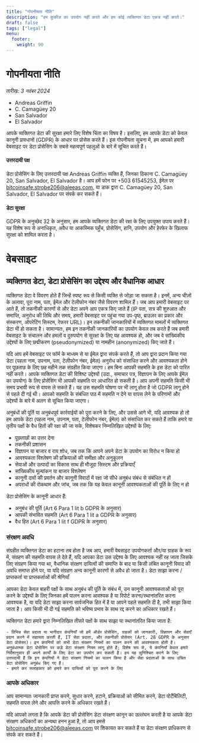 ```yaml
---
title: "गोपनीयता नीति"
description: "हम कुकीज़ का उपयोग नहीं करते और हम कोई व्यक्तिगत डेटा एकत्र नहीं करते।"
draft: false
tags: ["legal"]
menu:
  footer:
    weight: 90
---
```


# गोपनीयता नीति
तारीख: *3 नवंबर 2024*


- Andreas Griffin
- C. Camagüey 20
- San Salvador
- El Salvador

आपके व्यक्तिगत डेटा की सुरक्षा हमारे लिए विशेष चिंता का विषय है। इसलिए, हम आपके डेटा को केवल कानूनी प्रावधानों (GDPR) के आधार पर प्रोसेस करते हैं। इस गोपनीयता सूचना में, हम आपको हमारी वेबसाइट पर डेटा प्रोसेसिंग के सबसे महत्वपूर्ण पहलुओं के बारे में सूचित करते हैं।

#### उत्तरदायी पक्ष

डेटा प्रोसेसिंग के लिए उत्तरदायी पक्ष Andreas Griffin व्यक्ति हैं, जिनका ठिकाना C. Camagüey 20, San Salvador, El Salvador है। आप हमें फोन पर +503 61545253, ईमेल पर bitcoinsafe.strobe206@aleeas.com, या डाक द्वारा C. Camagüey 20, San Salvador, El Salvador पर संपर्क कर सकते हैं।
#### डेटा सुरक्षा

GDPR के अनुच्छेद 32 के अनुसार, हम आपके व्यक्तिगत डेटा की रक्षा के लिए उपयुक्त उपाय करते हैं। यह विशेष रूप से अनाधिकृत, अवैध या आकस्मिक पहुँच, प्रोसेसिंग, हानि, उपयोग और हेरफेर के खिलाफ सुरक्षा को शामिल करता है।
# वेबसाइट

## व्यक्तिगत डेटा, डेटा प्रोसेसिंग का उद्देश्य और वैधानिक आधार

व्यक्तिगत डेटा वे विवरण होते हैं जिन्हें स्पष्ट रूप से किसी व्यक्ति से जोड़ा जा सकता है। इनमें, अन्य चीज़ों के अलावा, पूरा नाम, पता, ईमेल और टेलीफोन नंबर जैसे विवरण शामिल हैं। जब आप हमारी वेबसाइट पर आते हैं, तो तकनीकी कारणों से और डेटा अपने आप एकत्र किए जाते हैं (IP पता, सत्र की शुरुआत और समाप्ति, अनुरोध की तिथि और समय, हमारी वेबसाइट पर पहुंचा गया उप-पृष्ठ, ब्राउज़र का प्रकार और संस्करण, ऑपरेटिंग सिस्टम, रेफरर URL)। इन तकनीकी जानकारियों में व्यक्तिगत मामलों में व्यक्तिगत डेटा भी हो सकता है। सामान्यतः, हम इन तकनीकी जानकारियों का उपयोग केवल तब करते हैं जब हमारी वेबसाइट के संचालन और हमलों व दुरुपयोग से सुरक्षा के लिए यह आवश्यक हो, और जब वे सांख्यिकीय उद्देश्यों के लिए छद्मीकरण (pseudonymized) या नामहीन (anonymized) किए जाते हैं।

यदि आप हमें वेबसाइट पर फॉर्म के माध्यम से या ईमेल द्वारा संपर्क करते हैं, तो आप द्वारा प्रदान किया गया डेटा (पहला नाम, उपनाम, पता, टेलीफोन नंबर, ईमेल) अनुरोध को संसाधित करने और आवश्यकता होने पर पूछताछ के लिए छह महीने तक संग्रहीत किया जाएगा। हम बिना आपकी सहमति के इस डेटा को पारित नहीं करते। आपके व्यक्तिगत डेटा की विशिष्ट उद्देश्यों (उदा., समाचार पत्र, विज्ञापन के लिए आपके ईमेल का उपयोग) के लिए प्रोसेसिंग भी आपकी सहमति पर आधारित हो सकती है। आप अपनी सहमति किसी भी समय प्रभावी रूप से वापस ले सकते हैं। यह उस सहमति घोषणा पर भी लागू होता है जो GDPR लागू होने से पहले दी गई थी। आपको सहमति के संबंधित पाठ में सहमति न देने या वापस लेने के परिणामों और उद्देश्यों के बारे में अलग से सूचित किया जाएगा।

अनुबंधों की पूर्ति या अनुबंधपूर्व कार्रवाईयों को पूरा करने के लिए, और उससे आगे भी, यदि आवश्यक हो तो हम आपके डेटा (पहला नाम, उपनाम, पता, टेलीफोन नंबर, ईमेल) को संसाधित कर सकते हैं ताकि हमारे या तृतीय पक्षों के वैध हितों की रक्षा की जा सके, विशेषकर निम्नलिखित उद्देश्यों के लिए:

   - पूछताछों का उत्तर देना
   - तकनीकी प्रशासन
   - विज्ञापन या बाजार व राय शोध, जब तक कि आपने अपने डेटा के उपयोग का विरोध न किया हो
   - आवश्यकता विश्लेषण की प्रक्रियाओं की समीक्षा और अनुकूलन
   - सेवाओं और उत्पादों का विकास साथ ही मौजूदा सिस्टम और प्रक्रियाएँ
   - सांख्यिकीय मूल्यांकन या बाजार विश्लेषण
   - कानूनी दावों की प्रवर्तन और कानूनी विवादों में रक्षा जो सीधे अनुबंध संबंध से संबंधित न हों
   - अपराधों की रोकथाम और जांच, जब तक कि यह केवल कानूनी आवश्यकताओं की पूर्ति के लिए न हो

डेटा प्रोसेसिंग के कानूनी आधार हैं:

   - अनुबंध की पूर्ति (Art 6 Para 1 lit b GDPR के अनुसार)
   - आपकी संभावित सहमति (Art 6 Para 1 lit a GDPR के अनुसार)
   - वैध हित (Art 6 Para 1 lit f GDPR के अनुसार)

### संरक्षण अवधि

संग्रहीत व्यक्तिगत डेटा का हटाना तब होता है जब आप, हमारी वेबसाइट उपयोगकर्ता और/या ग्राहक के रूप में, संग्रहण की सहमति वापस ले देते हैं, यदि आपका डेटा उस उद्देश्य के लिए आवश्यक नहीं रह जाता जिसके लिए संग्रहण किया गया था, वैधानिक संरक्षण दायित्वों की समाप्ति के बाद या किसी लंबित कानूनी विवाद की अवधि समाप्त होने पर, या यदि संग्रहण अन्य कानूनी कारणों से अवैध हो जाता है।
डेटा साझा करना / प्राप्तकर्ता या प्राप्तकर्ताओं की श्रेणियाँ

आपका डेटा केवल बाहरी पक्षों के साथ अनुबंध की पूर्ति के संबंध में, उन कानूनी आवश्यकताओं को पूरा करने के उद्देश्यों के लिए जिनका हमें पालन करना आवश्यक है या रिपोर्ट करना/स्थानांतरित करना आवश्यक है, या यदि डेटा साझा करना सार्वजनिक हित में है या आपने पहले सहमति दी है, तभी साझा किया जाता है। आप किसी भी दी गई सहमति को भविष्य प्रभाव के साथ रद्द करने का अधिकार रखते हैं।

व्यक्तिगत डेटा हमारे द्वारा निम्नलिखित तीसरे पक्षों के साथ साझा या स्थानांतरित किया जाता है:

    - विभिन्न सेवा प्रदाता या भागीदार कंपनियाँ जो हमें ऑर्डर प्रोसेसिंग, ग्राहकों को जानकारी, विज्ञापन और सेवाएँ प्रदान करने में सहायता करती हैं, IT सेवा प्रदाता, और तकनीकी प्रोसेसर (Art. 28 GDPR के अनुसार डेटा प्रोसेसर)। इन कंपनियों को सभी डेटा संरक्षण नियमों का पालन करने की आवश्यकता होती है। अनुबंधात्म्क डेटा प्रोसेसिंग पर कड़े डेटा संरक्षण नियम लागू होते हैं; विशेष रूप से, ये कंपनियाँ केवल हमारे निर्देशानुसार ही अपने कार्यों के लिए डेटा का उपयोग कर सकती हैं। हम यह सुनिश्चित करने के लिए उत्तरदायी हैं कि इन कंपनियों ने डेटा संरक्षण नियमों का पालन किया है और सेवा प्रदाताओं के साथ उचित डेटा प्रोसेसिंग अनुबंध किए गए हैं।
    - हमारे कर सलाहकार को हमारे कर दायित्वों को पूरा करने के लिए

### आपके अधिकार

आप सामान्यतः जानकारी प्राप्त करने, सुधार करने, हटाने, प्रक्रियाओं को सीमित करने, डेटा पोर्टेबिलिटी, सहमति वापस लेने और आपत्ति करने के अधिकार रखते हैं।

यदि आपको लगता है कि आपके डेटा की प्रोसेसिंग डेटा संरक्षण कानून का उल्लंघन करती है या आपके डेटा संरक्षण अधिकारों का अन्यथा हनन हुआ है, तो आप हमसे bitcoinsafe.strobe206@aleeas.com पर शिकायत कर सकते हैं या डेटा संरक्षण प्राधिकरण से संपर्क कर सकते हैं।